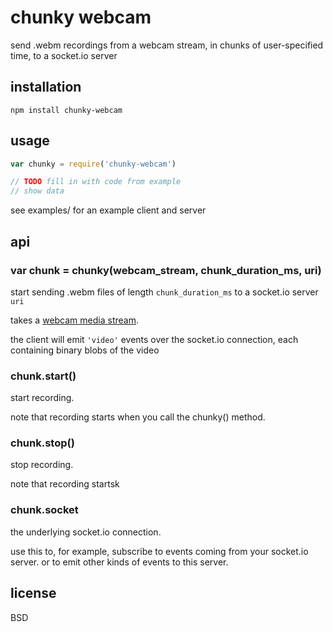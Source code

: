 # chunky webcam 

send .webm recordings from a webcam stream, in chunks of user-specified time, to a socket.io server

## installation

    npm install chunky-webcam

## usage

```javascript
var chunky = require('chunky-webcam')

// TODO fill in with code from example
// show data
```

see examples/ for an example client and server

## api

### var chunk = chunky(webcam_stream, chunk_duration_ms, uri)

start sending .webm files of length `chunk_duration_ms` to a socket.io server `uri`

takes a [webcam media stream](https://developer.mozilla.org/en-US/docs/Web/API/Media_Streams_API).

the client will emit `'video'` events over the socket.io connection, each containing binary blobs of the video

### chunk.start()

start recording.

note that recording starts when you call the chunky() method.

### chunk.stop()

stop recording.

note that recording startsk

### chunk.socket

the underlying socket.io connection.

use this to, for example, subscribe to events coming from your socket.io server.
or to emit other kinds of events to this server.

## license

BSD

